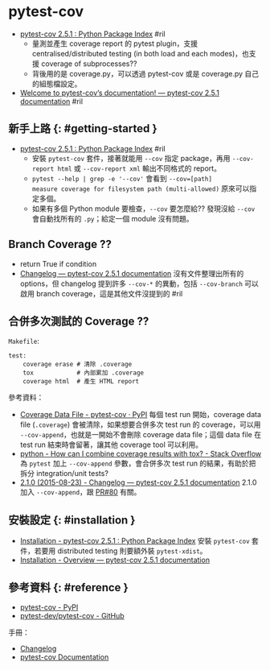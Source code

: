 # pytest-cov

  - [pytest\-cov 2\.5\.1 : Python Package Index](https://pypi.python.org/pypi/pytest-cov) #ril
      - 量測並產生 coverage report 的 pytest plugin，支援 centralised/distributed testing (in both load and each modes)，也支援 coverage of subprocesses??
      - 背後用的是 coverage.py，可以透過 pytest-cov 或是 coverage.py 自己的組態檔設定。
  - [Welcome to pytest\-cov’s documentation\! — pytest\-cov 2\.5\.1 documentation](http://pytest-cov.readthedocs.io/en/latest/) #ril

## 新手上路 {: #getting-started }

  - [pytest\-cov 2\.5\.1 : Python Package Index](https://pypi.python.org/pypi/pytest-cov) #ril
      - 安裝 `pytest-cov` 套件，接著就能用 `--cov` 指定 package，再用 `--cov-report html` 或 `--cov-report xml` 輸出不同格式的 report。
      - `pytest --help | grep -e '--cov'` 會看到 `--cov=[path]          measure coverage for filesystem path (multi-allowed)` 原來可以指定多個。
      - 如果有多個 Python module 要檢查，`--cov` 要怎麼給?? 發現沒給 `--cov` 會自動找所有的 `.py`；給定一個 module 沒有問題。

## Branch Coverage ??

  - return True if condition 
  - [Changelog — pytest\-cov 2\.5\.1 documentation](http://pytest-cov.readthedocs.io/en/latest/changelog.html) 沒有文件整理出所有的 options，但 changelog 提到許多 `--cov-*` 的異動，包括 `--cov-branch` 可以啟用 branch coverage，這是其他文件沒提到的 #ril

## 合併多次測試的 Coverage ??

`Makefile`:

```
test:
	coverage erase # 清除 .coverage
	tox            # 內部累加 .coverage
	coverage html  # 產生 HTML report
```

參考資料：

  - [Coverage Data File - pytest\-cov · PyPI](https://pypi.org/project/pytest-cov/#coverage-data-file) 每個 test run 開始，coverage data file (`.coverage`) 會被清除，如果想要合併多次 test run 的 coverage，可以用 `--cov-append`，也就是一開始不會刪除 coverage data file；這個 data file 在 test run 結束時會留著，讓其他 coverage tool 可以利用。
  - [python \- How can I combine coverage results with tox? \- Stack Overflow](https://stackoverflow.com/questions/50895525/) 為 `pytest` 加上 `--cov-append` 參數，會合併多次 test run 的結果，有助於把拆分 integration/unit tests?
  - [2.1.0 (2015-08-23) - Changelog — pytest\-cov 2\.5\.1 documentation](https://pytest-cov.readthedocs.io/en/latest/changelog.html#id16) 2.1.0 加入 `--cov-append`，跟 [PR#80](https://github.com/pytest-dev/pytest-cov/pull/80) 有關。

## 安裝設定 {: #installation }

  - [Installation - pytest\-cov 2\.5\.1 : Python Package Index](https://pypi.python.org/pypi/pytest-cov#installation) 安裝 `pytest-cov` 套件，若要用 distributed testing 則要額外裝 `pytest-xdist`。
  - [Installation - Overview — pytest\-cov 2\.5\.1 documentation](http://pytest-cov.readthedocs.io/en/latest/readme.html#installation)

## 參考資料 {: #reference }

  - [pytest-cov - PyPI](https://pypi.python.org/pypi/pytest-cov)
  - [pytest-dev/pytest-cov - GitHub](https://github.com/pytest-dev/pytest-cov)

手冊：

  - [Changelog](http://pytest-cov.readthedocs.io/en/latest/changelog.html)
  - [pytest-cov Documentation](http://pytest-cov.readthedocs.io/en/latest/)
